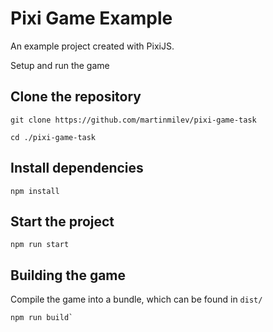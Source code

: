 # Pixi Game Example

An example project created with PixiJS.

Setup and run the game
## Clone the repository
```
git clone https://github.com/martinmilev/pixi-game-task

cd ./pixi-game-task
```

## Install dependencies
```
npm install
```

## Start the project
```
npm run start
```
## Building the game
Compile the game into a bundle, which can be found in `dist/`
```
npm run build`
```
